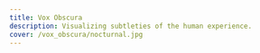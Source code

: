 ```yaml
---
title: Vox Obscura
description: Visualizing subtleties of the human experience.
cover: /vox_obscura/nocturnal.jpg
---
```


